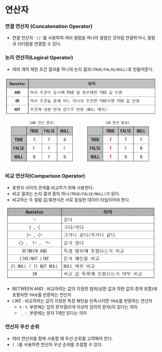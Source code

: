 # 연산자

### 연결 연산자 (Concatenation Operator)

- 연결 연산자 `'||'`를 사용하여 여러 컬럼을 하나의 컬럼인 것처럼 연결하거나, 컬럼과 리터럴을 연결할 수 있다.



### 논리 연산자(Logical Operator)

- 여러 개의 제한 조건 결과를 하나의 논리 결과`(TRUE/FALSE/NULL)`로 만들어준다.

![](연산자.assets/논리연산자.png)

### 비교 연산자(Comparison Operator)

-  표현식 사이의 관계를 비교하기 위해 사용한다. 
-  비교 결과는 논리 결과 중의 하나`(TRUE/FALSE/NULL)`가 된다.
-  비교하는 두 컬럼 값/표현식은 서로 동일한 데이터 타입이어야 한다.

![](연산자.assets/비교연사자.png)

- BETWEEN AND : 비교하려는 값이 지정한 범위(상한 값과 하한 값의 경계 포함)에 포함되면 `TRUE`를 반환하는 연산자
- LIKE : 비교하려는 값이 지정한 특정 패턴을 만족시키면 `TRUE`를 반환하는 연산자
  -   `%` : `% `부분에는 임의 문자열(0개 이상의 임의의 문자)이 있다는 의미
  -  ` _` : `_`부분에는 문자 1개만 있다는 의미



### 연산자 우선 순위

-  여러 연산자를 함께 사용할 때 우선 순위를 고려해야 한다.
- `( )`를 사용하면 연산자 우선 순위를 조절할 수 있다.